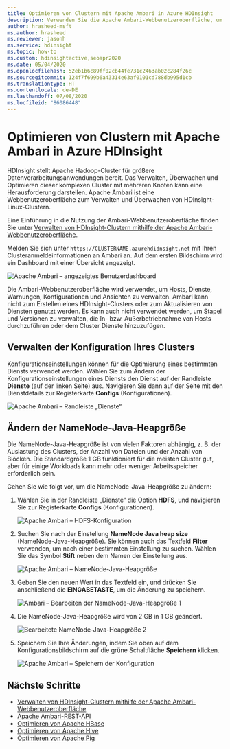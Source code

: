 ```yaml
---
title: Optimieren von Clustern mit Apache Ambari in Azure HDInsight
description: Verwenden Sie die Apache Ambari-Webbenutzeroberfläche, um Azure HDInsight-Cluster zu konfigurieren und zu optimieren.
author: hrasheed-msft
ms.author: hrasheed
ms.reviewer: jasonh
ms.service: hdinsight
ms.topic: how-to
ms.custom: hdinsightactive,seoapr2020
ms.date: 05/04/2020
ms.openlocfilehash: 52eb1b6c89ff02cb44fe731c2463ab02c284f26c
ms.sourcegitcommit: 124f7f699b6a43314e63af0101cd788db995d1cb
ms.translationtype: HT
ms.contentlocale: de-DE
ms.lasthandoff: 07/08/2020
ms.locfileid: "86086448"
---
```

# <a name="optimize-clusters-with-apache-ambari-in-azure-hdinsight"></a>Optimieren von Clustern mit Apache Ambari in Azure HDInsight

HDInsight stellt Apache Hadoop-Cluster für größere Datenverarbeitungsanwendungen bereit. Das Verwalten, Überwachen und Optimieren dieser komplexen Cluster mit mehreren Knoten kann eine Herausforderung darstellen. Apache Ambari ist eine Webbenutzeroberfläche zum Verwalten und Überwachen von HDInsight-Linux-Clustern.

Eine Einführung in die Nutzung der Ambari-Webbenutzeroberfläche finden Sie unter [Verwalten von HDInsight-Clustern mithilfe der Apache Ambari-Webbenutzeroberfläche](hdinsight-hadoop-manage-ambari.md).

Melden Sie sich unter `https://CLUSTERNAME.azurehdidnsight.net` mit Ihren Clusteranmeldeinformationen an Ambari an. Auf dem ersten Bildschirm wird ein Dashboard mit einer Übersicht angezeigt.

![Apache Ambari – angezeigtes Benutzerdashboard](./media/hdinsight-changing-configs-via-ambari/apache-ambari-dashboard.png)

Die Ambari-Webbenutzeroberfläche wird verwendet, um Hosts, Dienste, Warnungen, Konfigurationen und Ansichten zu verwalten. Ambari kann nicht zum Erstellen eines HDInsight-Clusters oder zum Aktualisieren von Diensten genutzt werden. Es kann auch nicht verwendet werden, um Stapel und Versionen zu verwalten, die In- bzw. Außerbetriebnahme von Hosts durchzuführen oder dem Cluster Dienste hinzuzufügen.

## <a name="manage-your-clusters-configuration"></a>Verwalten der Konfiguration Ihres Clusters

Konfigurationseinstellungen können für die Optimierung eines bestimmten Diensts verwendet werden. Wählen Sie zum Ändern der Konfigurationseinstellungen eines Diensts den Dienst auf der Randleiste **Dienste** (auf der linken Seite) aus. Navigieren Sie dann auf der Seite mit den Dienstdetails zur Registerkarte **Configs** (Konfigurationen).

![Apache Ambari – Randleiste „Dienste“](./media/hdinsight-changing-configs-via-ambari/ambari-services-sidebar.png)

## <a name="modify-namenode-java-heap-size"></a>Ändern der NameNode-Java-Heapgröße

Die NameNode-Java-Heapgröße ist von vielen Faktoren abhängig, z. B. der Auslastung des Clusters, der Anzahl von Dateien und der Anzahl von Blöcken. Die Standardgröße 1 GB funktioniert für die meisten Cluster gut, aber für einige Workloads kann mehr oder weniger Arbeitsspeicher erforderlich sein.

Gehen Sie wie folgt vor, um die NameNode-Java-Heapgröße zu ändern:

1. Wählen Sie in der Randleiste „Dienste“ die Option **HDFS**, und navigieren Sie zur Registerkarte **Configs** (Konfigurationen).

    ![Apache Ambari – HDFS-Konfiguration](./media/hdinsight-changing-configs-via-ambari/ambari-apache-hdfs-config.png)

1. Suchen Sie nach der Einstellung **NameNode Java heap size** (NameNode-Java-Heapgröße). Sie können auch das Textfeld **Filter** verwenden, um nach einer bestimmten Einstellung zu suchen. Wählen Sie das Symbol **Stift** neben dem Namen der Einstellung aus.

    ![Apache Ambari – NameNode-Java-Heapgröße](./media/hdinsight-changing-configs-via-ambari/ambari-java-heap-size.png)

1. Geben Sie den neuen Wert in das Textfeld ein, und drücken Sie anschließend die **EINGABETASTE**, um die Änderung zu speichern.

    ![Ambari – Bearbeiten der NameNode-Java-Heapgröße 1](./media/hdinsight-changing-configs-via-ambari/java-heap-size-edit1.png)

1. Die NameNode-Java-Heapgröße wird von 2 GB in 1 GB geändert.

    ![Bearbeitete NameNode-Java-Heapgröße 2](./media/hdinsight-changing-configs-via-ambari/java-heap-size-edited.png)

1. Speichern Sie Ihre Änderungen, indem Sie oben auf dem Konfigurationsbildschirm auf die grüne Schaltfläche **Speichern** klicken.

    ![Apache Ambari – Speichern der Konfiguration](./media/hdinsight-changing-configs-via-ambari/ambari-save-changes1.png)

## <a name="next-steps"></a>Nächste Schritte

* [Verwalten von HDInsight-Clustern mithilfe der Apache Ambari-Webbenutzeroberfläche](hdinsight-hadoop-manage-ambari.md)
* [Apache Ambari-REST-API](hdinsight-hadoop-manage-ambari-rest-api.md)
* [Optimieren von Apache HBase](./optimize-hbase-ambari.md)
* [Optimieren von Apache Hive](./optimize-hive-ambari.md)
* [Optimieren von Apache Pig](./optimize-pig-ambari.md)
